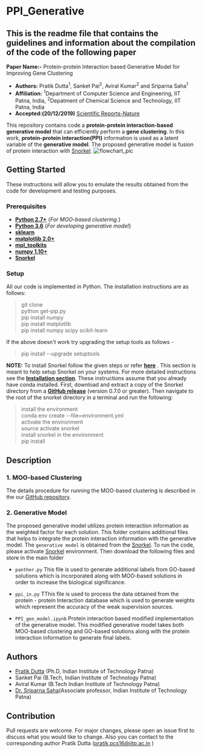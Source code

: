 # PPI_Generative

## This is the readme file that contains the guidelines and information about the compilation of the code of the following paper

**Paper Name:-** Protein-protein Interaction based Generative Model for Improving Gene Clustering

- **Authors:** Pratik Dutta<sup>1</sup>, Sanket Pai<sup>2</sup>, Aviral Kumar<sup>2</sup> and Sriparna Saha<sup>1</sup>
- **Affiliation:** <sup>1</sup>Department of Computer Science and Engineering, IIT Patna, India, <sup>2</sup>Depatment of Chemical Science and Technology, IIT Patna, India
- **Accepted:(20/12/2019)** [Scientific Reports-Nature](https://www.nature.com/srep/)

 This repository contains code a **protein-protein interaction-based generative model** that can efficiently perform a **gene clustering**. In this work, **protein-protein interaction(PPI)** information is used as a latent variable of the **generative model**. The proposed generative model is fusion of protein interaction with [Snorkel](https://github.com/HazyResearch/snorkel). 
 ![flowchart_pic](https://user-images.githubusercontent.com/29531232/69358402-c9eecc80-0cac-11ea-923f-c003c0ae27b0.png)

 
 ## Getting Started 
 These instructions will allow you to emulate the results obtained from the code for development and testing purposes.
 ### Prerequisites
* **[Python 2.7+](https://www.python.org/downloads/release/python-2713/)** {*For MOO-based clustering.*}
* **[Python 3.6](https://www.python.org/downloads/)** {*For developing generative model*}
* **[sklearn](https://scikit-learn.org/stable/install.html)**
* **[matplotlib 2.0+](https://matplotlib.org/users/installing.html)**
* **[mpl_toolkits](https://matplotlib.org/2.0.2/mpl_toolkits/index.html)**
* **[numpy 1.10+](https://pypi.org/project/numpy/)**
* **[Snorkel](https://github.com/HazyResearch/snorkel)**

### Setup
All our code is implemented in Python. The installation instructions are as follows:                                                       
> git clone                                                                                                     
> python get-pip.py                                                                                                                  
> pip install numpy                                                                                                                     
> pip install matplotlib                                                                                                                 
> pip install numpy scipy scikit-learn                                                                                                   

If the above doesn't work try upgrading the setup tools as follows -                                                                   
> pip install --upgrade setuptools

**NOTE:** To install Snorkel follow the given steps or refer **[here](https://github.com/HazyResearch/snorkel)** .
This section is meant to help setup Snorkel on your systems. For more detailed instructions see the **[Installation section](https://github.com/HazyResearch/snorkel#installation)**. These instructions assume that you already have conda installed.
First, download and extract a copy of the Snorkel directory from a **[GitHub release](https://github.com/HazyResearch/snorkel/releases)** (version 0.7.0 or greater). Then navigate to the root of the snorkel directory in a terminal and run the following:
> install the environment                                                                                                               
> conda env create --file=environment.yml                                                                                               
> activate the environment                                                                                                              
> source activate snorkel                                                                                                               
> install snorkel in the environment                                                                                                     
> pip install


## Description
### 1. MOO-based Clustering
The details procedure for running the MOO-based clustering is described in the our [GitHub repository](https://github.com/sduttap16/DeepEnsm). 

### 2. Generative Model
The proposed generative model utilizes protein interaction information as the weighted factor for each solution. This folder contains additional files that helps to integrate the protein interaction information with the generative model. The `generative model` is obtained from the [Snorkel](https://github.com/HazyResearch/snorkel). To run the code, please activate [Snorkel](https://github.com/HazyResearch/snorkel) environment. Then download the following files and store in the main folder

* `panther.py` This file is used to generate additional labels from GO-based solutions which is incorporated along with MOO-based solutions in order to increase the biological significance.

* `ppi_in.py` TThis file is used to process the data obtained from the protein - protein Interaction database which is used to generate weights which represent the accuracy of the weak supervision sources.

* `PPI_gen_model.ipynb`  Protein interaction based modified implementation of the generative model. This modified generative model takes both MOO-based clustering and GO-based solutions along with the protein interaction information to generate final labels.


## Authors
- [Pratik Dutta](http://www.iitp.ac.in/~pratik.pcs16/) (Ph.D, Indian Institute of Technology Patna)
- Sanket Pai (B.Tech, Indian Institute of Technology Patna)
- Aviral Kumar (B.Tech Indian Institute of Technology Patna)
- [Dr. Sriparna Saha](https://www.iitp.ac.in/~sriparna/)(Associate professor, Indian Institute of Technology Patna)

## Contribution
Pull requests are welcome. For major changes, please open an issue first to discuss what you would like to change. Also you can contact to the corresponding author Pratik Dutta (pratik.pcs16@iitp.ac.in )
